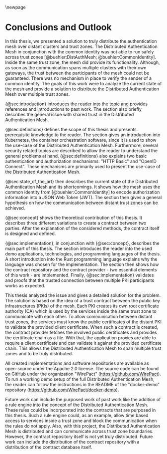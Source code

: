 \newpage

# Conclusions and Outlook

In this thesis, we presented a solution to truly distribute the authentication mesh over distant clusters and trust zones. The Distributed Authentication Mesh in conjunction with the common identity was not able to run safely across trust zones [@buehler:DistAuthMesh; @buehler:CommonIdentity]. Inside the same trust zone, the mesh did provide its functionality. Although, as soon as the communication spans multiple clusters with their own gateways, the trust between the participants of the mesh could not be guaranteed. There was no mechanism in place to verify the sender of a common identity. The goals of this work were to analyze the current state of the mesh and provide a solution to distribute the Distributed Authentication Mesh over multiple trust zones.

{@sec:introduction} introduces the reader into the topic and provides references and introductions to past work. The section also briefly describes the general issue with shared trust in the Distributed Authentication Mesh.

{@sec:definitions} defines the scope of this thesis and presents prerequisite knowledge to the reader. The section gives an introduction into Kubernetes, the container orchestration software, since it is used to show the use-case of the Distributed Authentication Mesh. Furthermore, several security related topics are described to allow the reader to understand the general problems at hand. {@sec:definitions} also explains two basic authentication and authorization mechanisms: "HTTP Basic" and "OpenID Connect". These mechanisms are primarily used to present the use-case of the Distributed Authentication Mesh.

{@sec:state_of_the_art} then describes the current state of the Distributed Authentication Mesh and its shortcomings. It shows how the mesh uses the common identity from [@buehler:CommonIdentity] to encode authorization information into a JSON Web Token (JWT). The section then gives a general hypothesis on how the communication between distant trust zones can be achieved.

{@sec:concept} shows the theoretical contribution of this thesis. It describes three different variations to create a contract between two parties. After the explanation of the considered methods, the contract itself is designed and defined.

{@sec:implementation}, in conjunction with {@sec:concept}, describes the main part of this thesis. The section introduces the reader into the used demo applications, technologies, and programming languages of the thesis. A short introduction into the Rust programming language explains why the language was chosen for the implementation. The section then shows how the contract repository and the contract provider - two essential elements of this work - are implemented. Finally, {@sec:implementation} validates and proofs that the trusted connection between multiple PKI participants works as expected.

This thesis analyzed the issue and gives a detailed solution for the problem. The solution is based on the idea of a trust contract between the public key infrastructures (PKIs) of the mesh. Each PKI creates its own root certificate authority (CA) which is used by the services inside the same trust zone to communicate with each other. To allow communication between distant trust zones, the services must know the public certificates of the distant PKI to validate the provided client certificate. When such a contract is created, the contract provider fetches the involved public certificates and provides the certificate chain as a file. With that, the application proxies are able to require a client certificate and can validate it against the provided certificate chain. This allows the Distributed Authentication Mesh to span multiple trust zones and to be truly distributed.

All created implementations and software repositories are available as open-source under the Apache 2.0 license. The source code can be found on GitHub under the organization "WirePact" (<https://github.com/WirePact>). To run a working demo setup of the full Distributed Authentication Mesh, the reader can follow the instructions in the README of the "docker-demo" repository (<https://github.com/WirePact/docker-demo>).

Future work can include the purposed work of past work like the addition of a rule engine into the concept of the Distributed Authentication Mesh. These rules could be incorporated into the contracts that are purposed in this thesis. Such a rule engine could, as an example, allow time based access to services inside a trust zone and block the communication when the rules do not apply. Also, with this project, the Distributed Authentication Mesh is distributed and can communicate across trust zone boundaries. However, the contract repository itself is not yet truly distributed. Future work can include the distribution of the contract repository with a distribution of the contract database itself.

